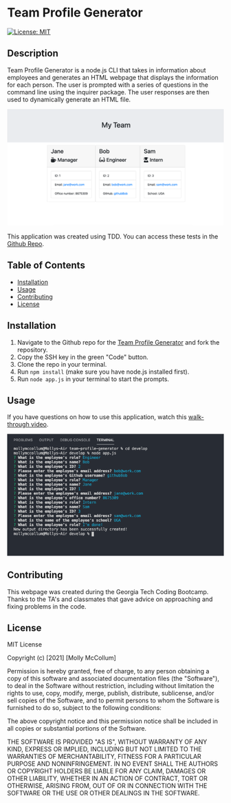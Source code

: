 # Team Profile Generator

[![License: MIT](https://img.shields.io/badge/License-MIT-yellow.svg)](https://opensource.org/licenses/MIT)

## Description
Team Profile Generator is a node.js CLI that takes in information about employees and generates an HTML webpage that displays the information for each person. The user is prompted with a series of questions in the command line using the inquirer package. The user responses are then used to dynamically generate an HTML file. 

![Generated HTML webpage example](./Develop/assets/images/team-generator-html.png)

This application was created using TDD. You can access these tests in the [Github Repo](https://github.com/mollymccollumwx/team-profile-generator).
## Table of Contents

* [Installation](#Installation)
* [Usage](#Usage)
* [Contributing](#Contributing)
* [License](#License)

## Installation

1. Navigate to the Github repo for the [Team Profile Generator](https://github.com/mollymccollumwx/team-profile-generator) and fork the repository. 
2. Copy the SSH key in the green "Code" button.
3. Clone the repo in your terminal.
4. Run `npm install` (make sure you have node.js installed first). 
5. Run `node app.js` in your terminal to start the prompts. 

## Usage
If you have questions on how to use this application, watch this [walk-through video](https://drive.google.com/file/d/1PHMDee5h-PoGpqyBy2qAkKYg53bYSvpe/view?usp=sharing).

![Command Line Interface](./Develop/assets/images/team-generator-terminal.png)

## Contributing

This webpage was created during the Georgia Tech Coding Bootcamp. Thanks to the TA's and classmates that gave advice on approaching and fixing problems in the code. 

## License
MIT License

Copyright (c) [2021] [Molly McCollum]

Permission is hereby granted, free of charge, to any person obtaining a copy of this software and associated documentation files (the "Software"), to deal in the Software without restriction, including without limitation the rights to use, copy, modify, merge, publish, distribute, sublicense, and/or sell copies of the Software, and to permit persons to whom the Software is furnished to do so, subject to the following conditions:

The above copyright notice and this permission notice shall be included in all copies or substantial portions of the Software.

THE SOFTWARE IS PROVIDED "AS IS", WITHOUT WARRANTY OF ANY KIND, EXPRESS OR IMPLIED, INCLUDING BUT NOT LIMITED TO THE WARRANTIES OF MERCHANTABILITY, FITNESS FOR A PARTICULAR PURPOSE AND NONINFRINGEMENT. IN NO EVENT SHALL THE AUTHORS OR COPYRIGHT HOLDERS BE LIABLE FOR ANY CLAIM, DAMAGES OR OTHER LIABILITY, WHETHER IN AN ACTION OF CONTRACT, TORT OR OTHERWISE, ARISING FROM, OUT OF OR IN CONNECTION WITH THE SOFTWARE OR THE USE OR OTHER DEALINGS IN THE SOFTWARE.